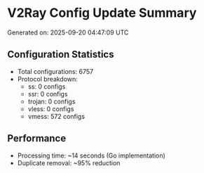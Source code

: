 # V2Ray Config Update Summary
Generated on: 2025-09-20 04:47:09 UTC

## Configuration Statistics
- Total configurations: 6757
- Protocol breakdown:
  - ss: 0 configs
  - ssr: 0 configs
  - trojan: 0 configs
  - vless: 0 configs
  - vmess: 572 configs

## Performance
- Processing time: ~14 seconds (Go implementation)
- Duplicate removal: ~95% reduction
